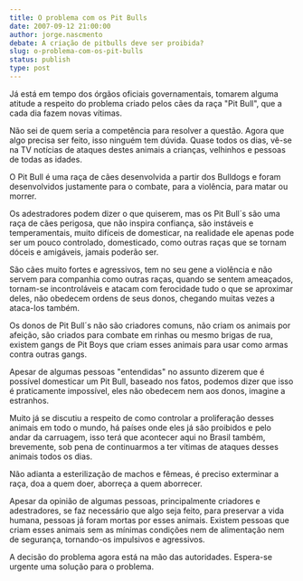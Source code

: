 ```yaml
---
title: O problema com os Pit Bulls
date: 2007-09-12 21:00:00
author: jorge.nascmento
debate: A criação de pitbulls deve ser proibida?
slug: o-problema-com-os-pit-bulls
status: publish 
type: post
---
```


Já está em tempo dos órgãos oficiais governamentais, tomarem alguma atitude a respeito do problema criado pelos cães da raça "Pit Bull", que a cada dia fazem novas vítimas.  

  

Não sei de quem seria a competência para resolver a questão. Agora que algo precisa ser feito, isso ninguém tem dúvida. Quase todos os dias, vê-se na TV notícias de ataques destes animais a crianças, velhinhos e pessoas de todas as idades.  

  

O Pit Bull é uma raça de cães desenvolvida a partir dos Bulldogs e foram desenvolvidos justamente para o combate, para a violência, para matar ou morrer.  

  

Os adestradores podem dizer o que quiserem, mas os Pit Bull´s são uma raça de cães perigosa, que não inspira confiança, são instáveis e temperamentais, muito difíceis de domesticar, na realidade ele apenas pode ser um pouco controlado, domesticado, como outras raças que se tornam dóceis e amigáveis, jamais poderão ser.   

  

São cães muito fortes e agressivos, tem no seu gene a violência e não servem para companhia como outras raças, quando se sentem ameaçados, tornam-se incontroláveis e atacam com ferocidade tudo o que se aproximar deles, não obedecem ordens de seus donos, chegando muitas vezes a ataca-los também.  

  

Os donos de Pit Bull´s não são criadores comuns, não criam os animais por afeição, são criados para combate em rinhas ou mesmo brigas de rua, existem gangs de Pit Boys que criam esses animais para usar como armas contra outras gangs.  

  

Apesar de algumas pessoas "entendidas" no assunto dizerem que é possível domesticar um Pit Bull, baseado nos fatos, podemos dizer que isso é praticamente impossível, eles não obedecem nem aos donos, imagine a estranhos.  

  

Muito já se discutiu a respeito de como controlar a proliferação desses animais em todo o mundo, há países onde eles já são proibidos e pelo andar da carruagem, isso terá que acontecer aqui no Brasil também, brevemente, sob pena de continuarmos a ter vítimas de ataques desses animais todos os dias.  

  

Não adianta a esterilização de machos e fêmeas, é preciso exterminar a raça, doa a quem doer, aborreça a quem aborrecer.   

  

Apesar da opinião de algumas pessoas, principalmente criadores e adestradores, se faz necessário que algo seja feito, para preservar a vida humana, pessoas já foram mortas por esses animais. Existem pessoas que criam esses animais sem as mínimas condições nem de alimentação nem de segurança, tornando-os impulsivos e agressivos.   

  

A decisão do problema agora está na mão das autoridades. Espera-se urgente uma solução para o problema.
